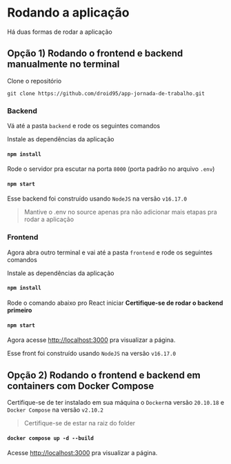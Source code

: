 # Rodando a aplicação
Há duas formas de rodar a aplicação

## Opção 1) Rodando o frontend e backend manualmente no terminal

Clone o repositório
```
git clone https://github.com/droid95/app-jornada-de-trabalho.git
```

### Backend

Vá até a pasta `backend` e rode os seguintes comandos

Instale as dependências da aplicação
#### `npm install`

Rode o servidor pra escutar na porta `8000` (porta padrão no arquivo `.env`)
#### `npm start`

Esse backend foi construído usando `NodeJS` na versão `v16.17.0`

> Mantive o .env no source apenas pra não adicionar mais etapas pra rodar a aplicação

### Frontend

Agora abra outro terminal e vai até a pasta `frontend` e rode os seguintes comandos

Instale as dependências da aplicação
#### `npm install`

Rode o comando abaixo pro React iniciar
**Certifique-se de rodar o backend primeiro**
#### `npm start`

Agora acesse [http://localhost:3000](http://localhost:3000) pra visualizar a página.

Esse front foi construído usando `NodeJS` na versão `v16.17.0`

## Opção 2) Rodando o frontend e backend em containers com Docker Compose

Certifique-se de ter instalado em sua máquina o `Docker`na versão `20.10.18` e `Docker Compose` na versão `v2.10.2`

> Certifique-se de estar na raiz do folder

#### `docker compose up -d --build`

Acesse [http://localhost:3000](http://localhost:3000) pra visualizar a página.
